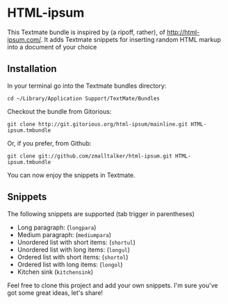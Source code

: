 HTML-ipsum
==========

This Textmate bundle is inspired by (a ripoff, rather), of http://html-ipsum.com/. It adds Textmate snippets for inserting random HTML markup into a document of your choice


Installation
------------

In your terminal go into the Textmate bundles directory:

    cd ~/Library/Application Support/TextMate/Bundles

Checkout the bundle from Gitorious:

    git clone http://git.gitorious.org/html-ipsum/mainline.git HTML-ipsum.tmbundle

Or, if you prefer, from Github:

    git clone git://github.com/zmalltalker/html-ipsum.git HTML-ipsum.tmbundle

You can now enjoy the snippets in Textmate.

Snippets
--------

The following snippets are supported (tab trigger in parentheses)

* Long paragraph: (`longpara`)
* Medium paragraph: (`mediumpara`)
* Unordered list with short items: (`shortul`)
* Unordered list with long items: (`longul`)
* Ordered list with short items: (`shortol`)
* Ordered list with long items: (`longol`)
* Kitchen sink (`kitchensink`)

Feel free to clone this project and add your own snippets. I'm sure you've got some great ideas, let's share!